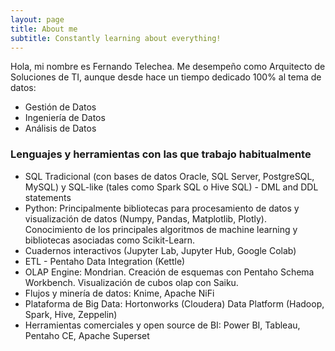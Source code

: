 ```yaml
---
layout: page
title: About me
subtitle: Constantly learning about everything!
---
```


Hola, mi nombre es Fernando Telechea. Me desempeño como Arquitecto de Soluciones de TI, aunque desde hace un tiempo dedicado 100% al tema de datos:

- Gestión de Datos
- Ingeniería de Datos
- Análisis de Datos


### Lenguajes y herramientas con las que trabajo habitualmente

- SQL Tradicional (con bases de datos Oracle, SQL Server, PostgreSQL, MySQL) y SQL-like (tales como Spark SQL o Hive SQL) - DML and DDL statements
- Python: Principalmente bibliotecas para procesamiento de datos y visualización de datos (Numpy, Pandas, Matplotlib, Plotly). Conocimiento de los principales algoritmos de machine learning y bibliotecas asociadas como Scikit-Learn.
- Cuadernos interactivos (Jupyter Lab, Jupyter Hub, Google Colab)
- ETL - Pentaho Data Integration (Kettle)
- OLAP Engine: Mondrian. Creación de esquemas con Pentaho Schema Workbench. Visualización de cubos olap con Saiku.
- Flujos y minería de datos: Knime, Apache NiFi
- Plataforma de Big Data: Hortonworks (Cloudera) Data Platform (Hadoop, Spark, Hive, Zeppelin)
- Herramientas comerciales y open source de BI: Power BI, Tableau, Pentaho CE, Apache Superset


